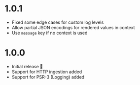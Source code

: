 # 1.0.1

- Fixed some edge cases for custom log levels
- Allow partial JSON encodings for rendered values in context
- Use `message` key if no context is used

# 1.0.0

- Initial release 🎉
- Support for HTTP ingestion added
- Support for PSR-3 (Logging) added
